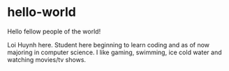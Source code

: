 # hello-world

Hello fellow people of the world!

Loi Huynh here. Student here beginning to learn coding and as of now majoring in computer science.
I like gaming, swimming, ice cold water and watching movies/tv shows.
